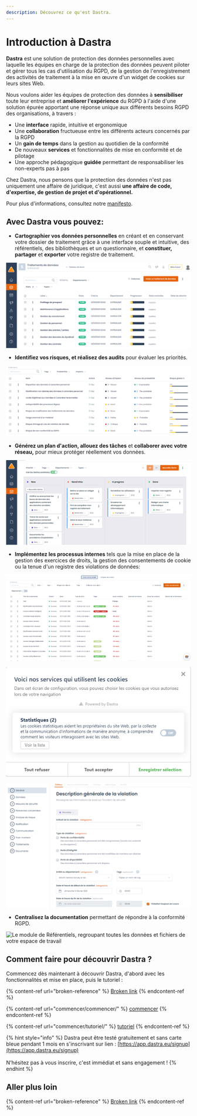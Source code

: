 ```yaml
---
description: Découvrez ce qu'est Dastra.
---
```


# Introduction à Dastra

**Dastra** est une solution de protection des données personnelles avec laquelle les équipes en charge de la protection des données peuvent piloter et gérer tous les cas d'utilisation du RGPD, de la gestion de l'enregistrement des activités de traitement à la mise en œuvre d'un widget de cookies sur leurs sites Web.

Nous voulons aider les équipes de protection des données à **sensibiliser** toute leur entreprise et **améliorer l'expérience** du RGPD à l'aide d'une solution  épurée apportant une réponse unique aux différents besoins RGPD des organisations, à travers  :

* Une **interface** rapide, intuitive et ergonomique&#x20;
* Une **collaboration** fructueuse entre les différents acteurs concernés par la RGPD
* Un **gain de temps** dans la gestion au quotidien de la conformité
* De nouveaux **services** et fonctionnalités de mise en conformité et de pilotage
* Une approche pédagogique **guidée** permettant de responsabiliser les non-experts pas à pas

Chez Dastra, nous pensons que la protection des données n'est pas uniquement une affaire de juridique, c'est aussi **une affaire de code, d'expertise, de gestion de projet et d'opérationnel.**&#x20;

Pour plus d'informations, consultez notre [manifesto](https://www.dastra.eu/fr/mission).

## Avec Dastra vous pouvez:

* **Cartographier vos données personnelles** en créant et en conservant votre dossier de traitement grâce à une interface souple et intuitive, des référentiels, des bibliothèques et un questionnaire, et **constituer, partager** et **exporter** votre registre de traitement.

![](<.gitbook/assets/image (3).png>)

* **Identifiez vos risques, et réalisez des audits** pour évaluer les priorités.

![](<.gitbook/assets/image (135).png>)

* **Générez un plan d'action, allouez des tâches** et **collaborer avec votre réseau,** pour mieux protéger réellement vos données.

![](<.gitbook/assets/image (5).png>)

* **Implémentez les processus internes** tels que la mise en place de la gestion des exercices de droits, la gestion des consentements de cookie ou la tenue d'un registre des violations de données:

![Le registre des demandes d'exercices de droit](<.gitbook/assets/image (142).png>)

![La création d'un widget de collecte des consentements cookies](<.gitbook/assets/image (144).png>)

![Le questionnaire de violation de données](<.gitbook/assets/image (143).png>)

* **Centralisez la documentation** permettant de répondre à la conformité RGPD.

![Le module de Référentiels, regroupant toutes les données et fichiers de votre espace de travail ](<.gitbook/assets/Capture web\_3-5-2022\_17525\_app.dastra.eu.jpeg>)

## Comment faire pour découvrir Dastra ?

Commencez dès maintenant à découvrir Dastra, d'abord avec les fonctionnalités et mise en place, puis le tutoriel :

{% content-ref url="broken-reference" %}
[Broken link](broken-reference)
{% endcontent-ref %}

{% content-ref url="commencer/commencer/" %}
[commencer](commencer/commencer/)
{% endcontent-ref %}

{% content-ref url="commencer/tutoriel/" %}
[tutoriel](commencer/tutoriel/)
{% endcontent-ref %}

{% hint style="info" %}
Dastra peut être testé gratuitement et sans carte bleue pendant 1 mois en s'inscrivant sur lien : [https://app.dastra.eu/signup](https://app.dastra.eu/signup) \
\
N'hésitez pas à vous inscrire, c'est immédiat et sans engagement !
{% endhint %}

## Aller plus loin

{% content-ref url="broken-reference" %}
[Broken link](broken-reference)
{% endcontent-ref %}

